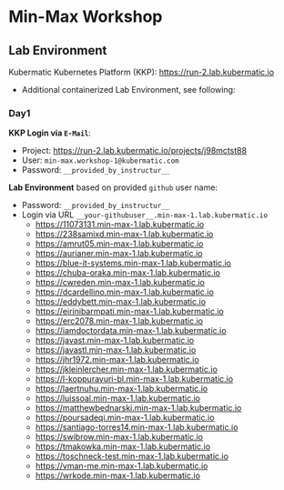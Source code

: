 # Min-Max Workshop

## Lab Environment

Kubermatic Kubernetes Platform (KKP): 
https://run-2.lab.kubermatic.io

+ Additional containerized Lab Environment, see following:

### Day1
                    
**KKP Login via `E-Mail`**:
- Project: https://run-2.lab.kubermatic.io/projects/j98mctst88 
- User: `min-max.workshop-1@kubermatic.com`
- Password: `__provided_by_instructur__`          

**Lab Environment** based on provided `github` user name:
- Password: `__provided_by_instructur__`          
- Login via URL `__your-githubuser__.min-max-1.lab.kubermatic.io`
  - https://11073131.min-max-1.lab.kubermatic.io
  - https://238samixd.min-max-1.lab.kubermatic.io
  - https://amrut05.min-max-1.lab.kubermatic.io
  - https://aurianer.min-max-1.lab.kubermatic.io
  - https://blue-it-systems.min-max-1.lab.kubermatic.io
  - https://chuba-oraka.min-max-1.lab.kubermatic.io
  - https://cwreden.min-max-1.lab.kubermatic.io
  - https://dcardellino.min-max-1.lab.kubermatic.io
  - https://eddybett.min-max-1.lab.kubermatic.io
  - https://eirinibarmpati.min-max-1.lab.kubermatic.io
  - https://erc2078.min-max-1.lab.kubermatic.io
  - https://iamdoctordata.min-max-1.lab.kubermatic.io
  - https://javast.min-max-1.lab.kubermatic.io
  - https://javastl.min-max-1.lab.kubermatic.io
  - https://jhr1972.min-max-1.lab.kubermatic.io
  - https://jkleinlercher.min-max-1.lab.kubermatic.io
  - https://l-koppuravuri-bl.min-max-1.lab.kubermatic.io
  - https://laertnuhu.min-max-1.lab.kubermatic.io
  - https://luissoal.min-max-1.lab.kubermatic.io
  - https://matthewbednarski.min-max-1.lab.kubermatic.io
  - https://poursadeqi.min-max-1.lab.kubermatic.io
  - https://santiago-torres14.min-max-1.lab.kubermatic.io
  - https://swibrow.min-max-1.lab.kubermatic.io
  - https://tmakowka.min-max-1.lab.kubermatic.io
  - https://toschneck-test.min-max-1.lab.kubermatic.io
  - https://vman-me.min-max-1.lab.kubermatic.io
  - https://wrkode.min-max-1.lab.kubermatic.io


